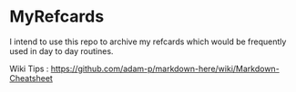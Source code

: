 # MyRefcards

I intend to use this repo to archive my refcards which would be frequently used in day to day routines.

Wiki Tips : https://github.com/adam-p/markdown-here/wiki/Markdown-Cheatsheet
